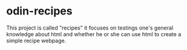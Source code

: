 # odin-recipes
This project is called "recipes" it focuses on testings one's general knowledge about html and whether he or she can use html to create a simple recipe webpage.